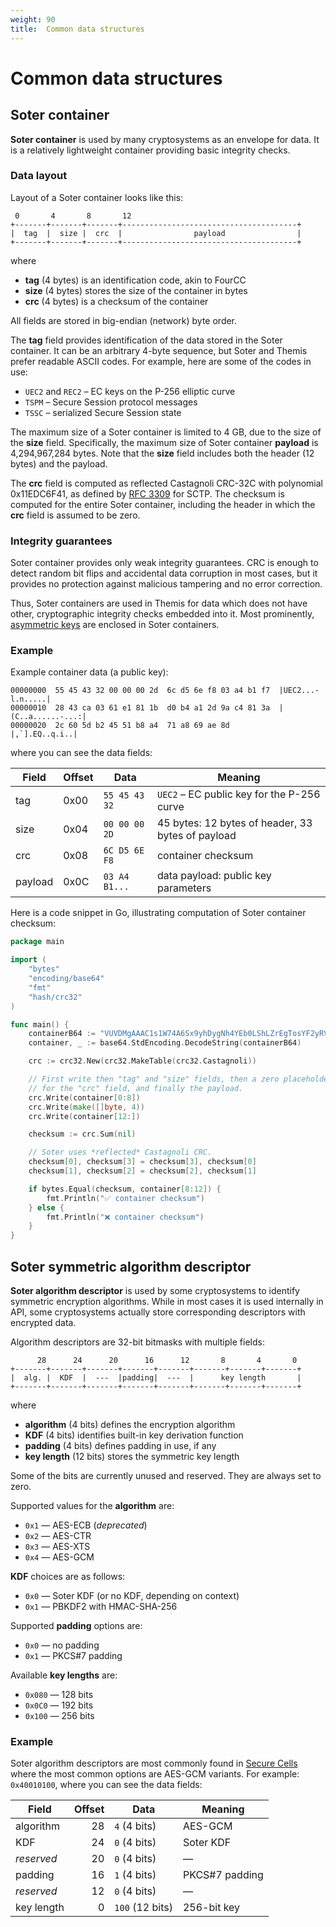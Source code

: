 ```yaml
---
weight: 90
title:  Common data structures
---
```


# Common data structures

## Soter container

**Soter container** is used by many cryptosystems as an envelope for data.
It is a relatively lightweight container providing basic integrity checks.

### Data layout

Layout of a Soter container looks like this:

     0       4       8       12
    +-------+-------+-------+---------------------------------------+
    |  tag  |  size |  crc  |                payload                |
    +-------+-------+-------+---------------------------------------+

where

  - **tag** (4 bytes) is an identification code, akin to FourCC
  - **size** (4 bytes) stores the size of the container in bytes
  - **crc** (4 bytes) is a checksum of the container

All fields are stored in big-endian (network) byte order.

The **tag** field provides identification of the data stored in the Soter container.
It can be an arbitrary 4-byte sequence, but Soter and Themis prefer readable ASCII codes.
For example, here are some of the codes in use:

  - `UEC2` and `REC2` – EC keys on the P-256 elliptic curve
  - `TSPM` – Secure Session protocol messages
  - `TSSC` – serialized Secure Session state

The maximum size of a Soter container is limited to 4 GB,
due to the size of the **size** field.
Specifically, the maximum size of Soter container **payload** is 4,294,967,284 bytes.
Note that the **size** field includes both the header (12 bytes) and the payload.

The **crc** field is computed as reflected Castagnoli CRC-32C with polynomial 0x11EDC6F41,
as defined by [RFC 3309](https://tools.ietf.org/html/rfc3309) for SCTP.
The checksum is computed for the entire Soter container,
including the header in which the **crc** field is assumed to be zero.

### Integrity guarantees

Soter container provides only weak integrity guarantees.
CRC is enough to detect random bit flips and accidental data corruption in most cases,
but it provides no protection against malicious tampering and no error correction.

Thus, Soter containers are used in Themis for data which does not have other, cryptographic integrity checks embedded into it.
Most prominently, [asymmetric keys](../asymmetric-keypairs/) are enclosed in Soter containers.

### Example

Example container data (a public key):

```
00000000  55 45 43 32 00 00 00 2d  6c d5 6e f8 03 a4 b1 f7  |UEC2...-l.n.....|
00000010  28 43 ca 03 61 e1 81 1b  d0 b4 a1 2d 9a c4 81 3a  |(C..a......-...:|
00000020  2c 60 5d b2 45 51 b8 a4  71 a8 69 ae 8d           |,`].EQ..q.i..|
```

where you can see the data fields:

| Field   | Offset | Data          | Meaning |
| ------- | ------ | ------------- | ------- |
| tag     | 0x00   | `55 45 43 32` | `UEC2` – EC public key for the P-256 curve |
| size    | 0x04   | `00 00 00 2D` | 45 bytes: 12 bytes of header, 33 bytes of payload |
| crc     | 0x08   | `6C D5 6E F8` | container checksum |
| payload | 0x0C   | `03 A4 B1...` | data payload: public key parameters |

Here is a code snippet in Go, illustrating computation of Soter container checksum:

```go
package main

import (
	"bytes"
	"encoding/base64"
	"fmt"
	"hash/crc32"
)

func main() {
	containerB64 := "VUVDMgAAAC1s1W74A6Sx9yhDygNh4YEb0LShLZrEgTosYF2yRVG4pHGoaa6N"
	container, _ := base64.StdEncoding.DecodeString(containerB64)

	crc := crc32.New(crc32.MakeTable(crc32.Castagnoli))

	// First write then "tag" and "size" fields, then a zero placeholder
	// for the "crc" field, and finally the payload.
	crc.Write(container[0:8])
	crc.Write(make([]byte, 4))
	crc.Write(container[12:])

	checksum := crc.Sum(nil)

	// Soter uses *reflected* Castagnoli CRC.
	checksum[0], checksum[3] = checksum[3], checksum[0]
	checksum[1], checksum[2] = checksum[2], checksum[1]

	if bytes.Equal(checksum, container[8:12]) {
		fmt.Println("✅ container checksum")
	} else {
		fmt.Println("❌ container checksum")
	}
}
```

## Soter symmetric algorithm descriptor

**Soter algorithm descriptor** is used by some cryptosystems to identify symmetric encryption algorithms.
While in most cases it is used internally in API,
some cryptosystems actually store corresponding descriptors with encrypted data.

Algorithm descriptors are 32-bit bitmasks with multiple fields:

          28      24      20      16      12       8       4       0
    +-------+-------+-------+-------+-------+-------+-------+-------+
    |  alg. |  KDF  |  ---  |padding|  ---  |      key length       |
    +-------+-------+-------+-------+-------+-------+-------+-------+

where

  - **algorithm** (4 bits) defines the encryption algorithm
  - **KDF** (4 bits) identifies built-in key derivation function
  - **padding** (4 bits) defines padding in use, if any
  - **key length** (12 bits) stores the symmetric key length

Some of the bits are currently unused and reserved.
They are always set to zero.

Supported values for the **algorithm** are:

  - `0x1` — AES-ECB (_deprecated_)
  - `0x2` — AES-CTR
  - `0x3` — AES-XTS
  - `0x4` — AES-GCM

**KDF** choices are as follows:

  - `0x0` — Soter KDF (or no KDF, depending on context)
  - `0x1` — PBKDF2 with HMAC-SHA-256

Supported **padding** options are:

  - `0x0` — no padding
  - `0x1` — PKCS#7 padding

Available **key lengths** are:

  - `0x080` — 128 bits
  - `0x0C0` — 192 bits
  - `0x100` — 256 bits

### Example

Soter algorithm descriptors are most commonly found in [Secure Cells](../secure-cell/#layout)
where the most common options are AES-GCM variants.
For example: `0x40010100`, where you can see the data fields:

| Field      | Offset | Data            | Meaning        |
| ---------- | ------:| --------------- | -------------- |
| algorithm  |     28 | `4` (4 bits)    | AES-GCM        |
| KDF        |     24 | `0` (4 bits)    | Soter KDF      |
| *reserved* |     20 | `0` (4 bits)    | —              |
| padding    |     16 | `1` (4 bits)    | PKCS#7 padding |
| *reserved* |     12 | `0` (4 bits)    | —              |
| key length |      0 | `100` (12 bits) | 256-bit key    |
